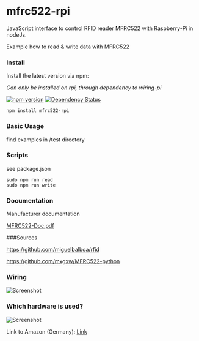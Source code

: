 # mfrc522-rpi

JavaScript interface to control RFID reader MFRC522 with Raspberry-Pi in nodeJs.

Example how to read & write data with MFRC522

### Install

Install the latest version via npm:

*Can only be installed on rpi, through dependency to wiring-pi*

[![npm version](https://badge.fury.io/js/mfrc522-rpi.svg)](https://badge.fury.io/js/mfrc522-rpi)
[![Dependency Status](https://david-dm.org/firsttris/mfrc522-rpi.svg)](https://david-dm.org/firsttris/mfrc522-rpi) 
```
npm install mfrc522-rpi
```
### Basic Usage
find examples in /test directory

### Scripts
see package.json
```
sudo npm run read
sudo npm run write
```

### Documentation
Manufacturer documentation

[MFRC522-Doc.pdf](https://www.nxp.com/documents/data_sheet/MFRC522.pdf)

###Sources

https://github.com/miguelbalboa/rfid

https://github.com/mxgxw/MFRC522-python

### Wiring
![Screenshot](https://dl.dropboxusercontent.com/u/13344648/dev/rpi-mfrc522-wiring2.PNG)

### Which hardware is used?

![Screenshot](https://dl.dropboxusercontent.com/u/13344648/dev/RC522.jpg)

Link to Amazon (Germany): [Link](https://www.amazon.de/dp/B00QFDRPZY/ref=cm_sw_r_tw_dp_x_.zoCybA5MAYZ0)